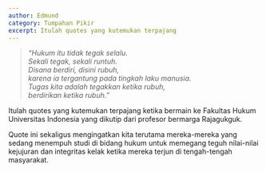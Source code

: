 ```yaml
---
author: Edmund
category: Tumpahan Pikir
excerpt: Itulah quotes yang kutemukan terpajang
---
```


> *“Hukum itu tidak tegak selalu.   
> Sekali tegak, sekali runtuh.   
> Disana berdiri, disini rubuh,  
> karena ia tergantung pada tingkah laku manusia.   
> Tugas kita adalah tegakkan ketika rubuh,  
> berdirikan ketika rubuh.”*

Itulah quotes yang kutemukan terpajang ketika bermain ke Fakultas Hukum Universitas Indonesia yang dikutip dari profesor bermarga Rajagukguk. 

Quote ini sekaligus mengingatkan kita terutama mereka-mereka yang sedang menempuh studi di bidang hukum untuk memegang teguh nilai-nilai kejujuran dan integritas kelak ketika mereka terjun di tengah-tengah masyarakat.